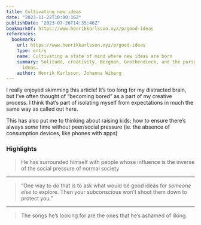 ```yaml
---
title: Cultivating new ideas
date: "2023-11-22T10:00:16Z"
publishDate: "2023-07-26T14:35:46Z"
bookmarkOf: https://www.henrikkarlsson.xyz/p/good-ideas
references:
  bookmark:
    url: https://www.henrikkarlsson.xyz/p/good-ideas
    type: entry
    name: Cultivating a state of mind where new ideas are born
    summary: Solitude, creativity, Bergman, Grothendieck, and the pursuit of great
      ideas.
    author: Henrik Karlsson, Johanna Wiberg
---
```



I really enjoyed skimming this article! It’s too long for my distracted brain, but I’ve often thought of “becoming bored” as a part of my creative process. I think that’s part of isolating myself from expectations in much the same way as called out here.

This has also put me to thinking about raising kids; how to ensure there’s always *some* time without peer/social pressure (ie. the absence of consumption devices, like phones with apps)

### Highlights

> He has surrounded himself with people whose influence is the inverse of the social pressure of normal society

---

> “One way to do that is to ask what would be good ideas for _someone else_ to explore. Then your subconscious won't shoot them down to protect you.”

---

> The songs he’s looking for are the ones that he’s ashamed of liking.

